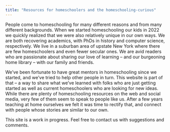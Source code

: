 ```yaml
---
title: "Resources for homeschoolers and the homeschooling-curious"
---
```


<div class="flex flex-col gap-4">
<p>
People come to homeschooling for many different reasons and from many different backgrounds. When we started homeschooling our kids in 2022 we quickly realized that we were also relatively unique in our own ways. We are both recovering academics, with PhDs in history and computer science, respectively. We live in a suburban area of upstate New York where there are few homeschoolers and even fewer secular ones. We are avid readers who are passionate about sharing our love of learning – and our burgeoning home library – with our family and friends.
</p>

<p>
We’ve been fortunate to have great mentors in homeschooling since we started, and we’ve tried to help other people in turn. This website is part of that – a way to share what we’ve learned with folks who are just getting started as well as current homeschoolers who are looking for new ideas. While there are plenty of homeschooling resources on the web and social media, very few of them seem to speak to people like us. After a few years teaching at home ourselves we felt it was time to rectify that, and connect with people whose stories are similar to our own.
</p>

<p>
This site is a work in progress. Feel free to contact us with suggestions and comments.
</p>
</div>